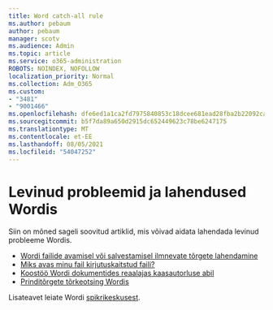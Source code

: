 ```yaml
---
title: Word catch-all rule
ms.author: pebaum
author: pebaum
manager: scotv
ms.audience: Admin
ms.topic: article
ms.service: o365-administration
ROBOTS: NOINDEX, NOFOLLOW
localization_priority: Normal
ms.collection: Adm_O365
ms.custom:
- "3481"
- "9001466"
ms.openlocfilehash: dfe6ed1a1ca2fd7975840853c18dcee681ead28fba2b22092ca7edee925c8a62
ms.sourcegitcommit: b5f7da89a650d2915dc652449623c78be6247175
ms.translationtype: MT
ms.contentlocale: et-EE
ms.lasthandoff: 08/05/2021
ms.locfileid: "54047252"
---
```

# <a name="common-issues-and-resolutions-with-word"></a>Levinud probleemid ja lahendused Wordis

Siin on mõned sageli soovitud artiklid, mis võivad aidata lahendada levinud probleeme Wordis.

- [Wordi failide avamisel või salvestamisel ilmnevate tõrgete lahendamine](https://docs.microsoft.com/alchemyinsights/errors-opening-or-saving-files)
- [Miks avas minu fail kirjutuskaitstud faili?](https://support.office.com/article/why-did-my-file-open-read-only-3ab4b792-da50-4b38-8628-14c64e1f1d15)
- [Koostöö Wordi dokumentides reaalajas kaasautorluse abil](https://support.office.com/article/collaborate-on-word-documents-with-real-time-co-authoring-7dd3040c-3f30-4fdd-bab0-8586492a1f1d?wt.mc_id=fsn_word_share_and_coauthor)
- [Prinditõrgete tõrkeotsing Wordis](https://docs.microsoft.com/office/troubleshoot/word/print-failures-in-word)

Lisateavet leiate Wordi [spikrikeskusest](https://support.office.com/word).
